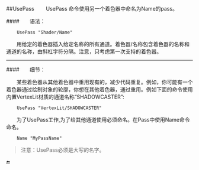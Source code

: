 
##UsePass
&emsp;&emsp;UsePass 命令使用另一个着色器中命名为Name的pass。

####&emsp;&emsp;语法：
```
    UsePass "Shader/Name"
```

&emsp;&emsp;用给定的着色器插入给定名称的所有通道。着色器/名称包含着色器的名称和通道的名称，由斜杠字符分隔。注意，只考虑第一次支持的着色器。

---

####&emsp;&emsp;细节：

&emsp;&emsp;某些着色器从其他着色器中重用现有的，减少代码重复。例如，你可能有一个着色器通过绘制对象的轮廓，你想在其他着色器，通过重用。例如下面的命令使用内置VertexLit材质的通道名称“SHADOWCASTER”:

```
    UsePass "VertexLit/SHADOWCASTER"
```

&emsp;&emsp;为了UsePass工作,为了给其他通道使用必须命名。在Pass中使用Name命令命名。

```
    Name "MyPassName"
```

>注意：UsePass必须是大写的名字。


🔚



